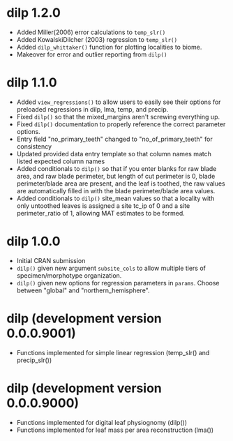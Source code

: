 # dilp 1.2.0
* Added Miller(2006) error calculations to `temp_slr()`
* Added KowalskiDilcher (2003) regression to `temp_slr()`
* Added `dilp_whittaker()` function for plotting localities to biome.
* Makeover for error and outlier reporting from `dilp()`

# dilp 1.1.0
* Added `view_regressions()` to allow users to easily see their options for preloaded regressions in dilp, lma, temp, and precip.
* Fixed `dilp()` so that the mixed_margins aren't screwing everything up.
* Fixed `dilp()` documentation to properly reference the correct parameter options.
* Entry field "no_primary_teeth" changed to "no_of_primary_teeth" for consistency
* Updated provided data entry template so that column names match listed expected column names
* Added conditionals to `dilp()` so that if you enter blanks for raw blade area, and raw blade perimeter, but length of cut perimeter is 0, blade perimeter/blade area are present, and the leaf is toothed, the raw values are automatically filled in with the blade perimeter/blade area values.
* Added conditionals to `dilp()` site_mean values so that a locality with only untoothed leaves is assigned a site tc_ip of 0 and a site perimeter_ratio of 1, allowing MAT estimates to be formed.

# dilp 1.0.0
* Initial CRAN submission
* `dilp()` given new argument `subsite_cols` to allow multiple tiers of specimen/morphotype organization.
* `dilp()` given new options for regression parameters in `params`.  Choose between "global" and "northern_hemisphere".

# dilp (development version 0.0.0.9001)
* Functions implemented for simple linear regression (temp_slr() and precip_slr())

# dilp (development version 0.0.0.9000)

* Functions implemented for digital leaf physiognomy (dilp())
* Functions implemented for leaf mass per area reconstruction (lma())

